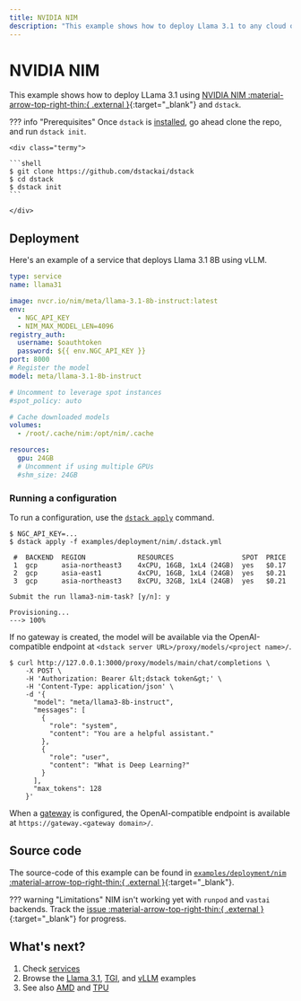 ```yaml
---
title: NVIDIA NIM
description: "This example shows how to deploy Llama 3.1 to any cloud or on-premises environment using NVIDIA NIM and dstack."
---
```


# NVIDIA NIM 

This example shows how to deploy LLama 3.1 using [NVIDIA NIM :material-arrow-top-right-thin:{ .external }](https://docs.nvidia.com/nim/large-language-models/latest/getting-started.html){:target="_blank"} and `dstack`.

??? info "Prerequisites"
    Once `dstack` is [installed](https://dstack.ai/docs/installation), go ahead clone the repo, and run `dstack init`.

    <div class="termy">
 
    ```shell
    $ git clone https://github.com/dstackai/dstack
    $ cd dstack
    $ dstack init
    ```
 
    </div>

## Deployment

Here's an example of a service that deploys Llama 3.1 8B using vLLM.

<div editor-title="examples/deployment/nim/.dstack.yml">

```yaml
type: service
name: llama31

image: nvcr.io/nim/meta/llama-3.1-8b-instruct:latest
env:
  - NGC_API_KEY
  - NIM_MAX_MODEL_LEN=4096
registry_auth:
  username: $oauthtoken
  password: ${{ env.NGC_API_KEY }}
port: 8000
# Register the model
model: meta/llama-3.1-8b-instruct

# Uncomment to leverage spot instances
#spot_policy: auto

# Cache downloaded models
volumes:
  - /root/.cache/nim:/opt/nim/.cache

resources:
  gpu: 24GB
  # Uncomment if using multiple GPUs
  #shm_size: 24GB
```
</div>

### Running a configuration

To run a configuration, use the [`dstack apply`](https://dstack.ai/docs/reference/cli/dstack/apply.md) command. 

<div class="termy">

```shell
$ NGC_API_KEY=...
$ dstack apply -f examples/deployment/nim/.dstack.yml

 #  BACKEND  REGION             RESOURCES                 SPOT  PRICE       
 1  gcp      asia-northeast3    4xCPU, 16GB, 1xL4 (24GB)  yes   $0.17   
 2  gcp      asia-east1         4xCPU, 16GB, 1xL4 (24GB)  yes   $0.21   
 3  gcp      asia-northeast3    8xCPU, 32GB, 1xL4 (24GB)  yes   $0.21 

Submit the run llama3-nim-task? [y/n]: y

Provisioning...
---> 100%
```
</div>

If no gateway is created, the model will be available via the OpenAI-compatible endpoint 
at `<dstack server URL>/proxy/models/<project name>/`.

<div class="termy">

```shell
$ curl http://127.0.0.1:3000/proxy/models/main/chat/completions \
    -X POST \
    -H 'Authorization: Bearer &lt;dstack token&gt;' \
    -H 'Content-Type: application/json' \
    -d '{
      "model": "meta/llama3-8b-instruct",
      "messages": [
        {
          "role": "system",
          "content": "You are a helpful assistant."
        },
        {
          "role": "user",
          "content": "What is Deep Learning?"
        }
      ],
      "max_tokens": 128
    }'
```

</div>

When a [gateway](https://dstack.ai/docs/concepts/gateways.md) is configured, the OpenAI-compatible endpoint 
is available at `https://gateway.<gateway domain>/`.

## Source code

The source-code of this example can be found in 
[`examples/deployment/nim` :material-arrow-top-right-thin:{ .external }](https://github.com/dstackai/dstack/blob/master/examples/deployment/nim){:target="_blank"}.

??? warning "Limitations"
    NIM isn't working yet with `runpod` and `vastai` backends. 
    Track the [issue :material-arrow-top-right-thin:{ .external }](https://github.com/dstackai/dstack/issues/1535){:target="_blank"} for progress.

## What's next?

1. Check [services](https://dstack.ai/docs/services)
2. Browse the [Llama 3.1](https://dstack.ai/examples/llms/llama31/), [TGI](https://dstack.ai/examples/deployment/tgi/), 
   and [vLLM](https://dstack.ai/examples/deployment/vllm/) examples
3. See also [AMD](https://dstack.ai/examples/accelerators/amd/) and
   [TPU](https://dstack.ai/examples/accelerators/tpu/)
